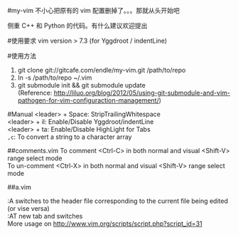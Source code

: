 #my-vim
不小心把原有的 vim 配置删掉了。。。那就从头开始吧

侧重 C++ 和 Python 的代码。有什么建议欢迎提出

#使用要求
vim version > 7.3 (for  Yggdroot / indentLine)

#使用方法
1. git clone git://gitcafe.com/endle/my-vim.git /path/to/repo  
2. ln -s /path/to/repo  ~/.vim  
3. git submodule init && git submodule update  
(Reference: <http://liluo.org/blog/2012/05/using-git-submodule-and-vim-pathogen-for-vim-configuraction-management/>)

#Manual
\<leader\> + Space: StripTrailingWhitespace  
\<leader\> + il: Enable/Disable Yggdroot/indentLine  
\<leader\> + ta: Enable/Disable HighLight for Tabs  
`,c`: To convert a string to a character array  

##comments.vim
To comment  \<Ctrl-C\> in both normal and visual \<Shift-V\> range select mode  
To un-comment \<Ctrl-X\> in both normal and visual \<Shift-V\> range select mode  

##a.vim

:A switches to the header file corresponding to the current file being edited (or vise versa)  
:AT new tab and switches  
More usage on <http://www.vim.org/scripts/script.php?script_id=31>  
